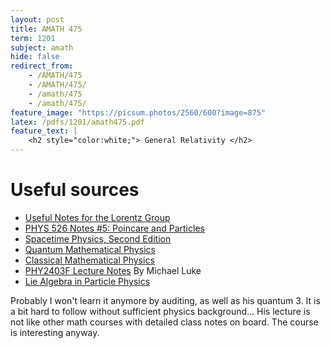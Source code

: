 ```yaml
---
layout: post
title: AMATH 475
term: 1201
subject: amath
hide: false
redirect_from:
    - /AMATH/475
    - /AMATH/475/
    - /amath/475
    - /amath/475/
feature_image: "https://picsum.photos/2560/600?image=875"
latex: /pdfs/1201/amath475.pdf
feature_text: |
    <h2 style="color:white;"> General Relativity </h2>
---
```




# Useful sources
- [Useful Notes for the Lorentz Group](http://physics.unm.edu/Courses/Finley/p581/Handouts/CompleteLorentzGroup.pdf)
- [PHYS 526 Notes #5: Poincare and Particles](https://particletheory.triumf.ca/dmorrissey/Teaching/PHYS526-2013/notes-05.pdf)
- [Spacetime Physics, Second Edition](http://www.eftaylor.com/spacetimephysics/)
- [Quantum Mathematical Physics](https://link.springer.com/book/10.1007%2F978-3-662-05008-8)
- [Classical Mathematical Physics](https://link.springer.com/book/10.1007%2F978-1-4612-0681-1)
- [PHY2403F Lecture Notes](https://www.physics.utoronto.ca/~luke/PHY2403F/References_files/lecturenotes.pdf) By Michael Luke
- [Lie Algebra in Particle Physics](http://inspirehep.net/record/181168/)

Probably I won't learn it anymore by auditing, as well as his quantum 3. It is a bit hard to follow without sufficient physics background... His lecture is not like other math courses with detailed class notes on board. The course is interesting anyway.
